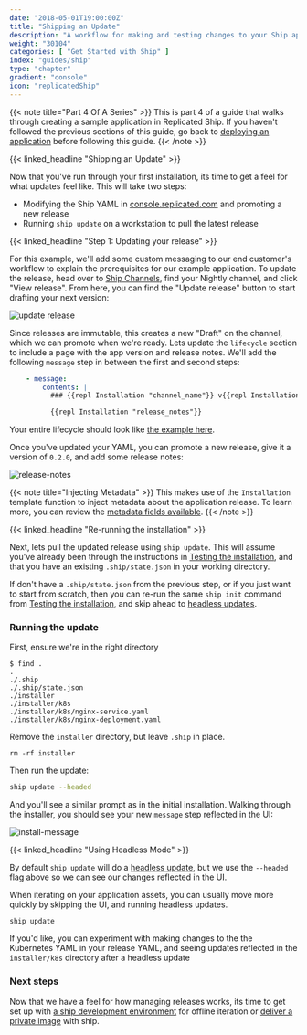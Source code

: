 ```yaml
---
date: "2018-05-01T19:00:00Z"
title: "Shipping an Update"
description: "A workflow for making and testing changes to your Ship application."
weight: "30104"
categories: [ "Get Started with Ship" ]
index: "guides/ship"
type: "chapter"
gradient: "console"
icon: "replicatedShip"
---
```


{{< note title="Part 4 Of A Series" >}}
This is part 4 of a guide that walks through creating a sample application in Replicated Ship. If you haven't followed the previous sections of this guide, go back to [deploying an application](../create-a-release) before following this guide.
{{< /note >}}

{{< linked_headline "Shipping an Update" >}}

Now that you've run through your first installation, its time to get a feel for what updates feel like. This will take two steps:

- Modifying the Ship YAML in [console.replicated.com](https://console.replicated.com) and promoting a new release
- Running `ship update` on a workstation to pull the latest release

{{< linked_headline "Step 1: Updating your release" >}}

For this example, we'll add some custom messaging to our end customer's workflow to explain the prerequisites for our example application.
To update the release, head over to [Ship Channels](https://console.replicated.com/ship), find your Nightly channel, and click "View release". From here, you can find the "Update release" button to start drafting your next version:

![update release](/images/guides/ship/update-release.png)


Since releases are immutable, this creates a new "Draft" on the channel, which we can promote when we're ready. Lets update the `lifecycle` section to include a page with the app version and release notes. We'll add the following `message` step in between the first and second steps:

```yaml
    - message:
        contents: |
          ### {{repl Installation "channel_name"}} v{{repl Installation "semver"}}

          {{repl Installation "release_notes"}}
```

Your entire lifecycle should look like [the example here](https://github.com/replicatedhq/ship/blob/master/fixtures/just-nginx-releasenotes/ship.yaml#L59).

Once you've updated your YAML, you can promote a new release, give it a version of `0.2.0`, and add some release notes:

![release-notes](/images/guides/ship/release-notes.png)

{{< note title="Injecting Metadata" >}}
This makes use of the `Installation` template function to inject metadata about the application release. To learn more, you can review the [metadata fields available](https://github.com/replicatedhq/ship/blob/15dacf959485ffd8e9681220c2c6cf5fa5e97559/pkg/templates/installation_context.go#L37).
{{< /note >}}

{{< linked_headline "Re-running the installation" >}}

Next, lets pull the updated release using `ship update`. This will assume you've already been through the instructions in [Testing the installation](../installing), and that you have an existing `.ship/state.json` in your working directory.

If don't have a `.ship/state.json` from the previous step, or if you just want to start from scratch, then you can re-run the same `ship init` command from [Testing the installation](../installing#run-the-command), and skip ahead to [headless updates](#using-headless-mode).

###  Running the update

First, ensure we're in the right directory

```shell
$ find .
.
./.ship
./.ship/state.json
./installer
./installer/k8s
./installer/k8s/nginx-service.yaml
./installer/k8s/nginx-deployment.yaml
```

Remove the `installer` directory, but leave `.ship` in place.

```shell
rm -rf installer
```

Then run the update:

```bash
ship update --headed
```

And you'll see a similar prompt as in the initial installation. Walking through the installer, you should see your new `message` step reflected in the UI:

![install-message](/images/guides/ship/release-notes-message.png)


{{< linked_headline "Using Headless Mode" >}}

By default `ship update` will do a [headless update](#using-headless-mode), but we use the `--headed` flag above so we can see our changes reflected in the UI.

When iterating on your application assets, you can usually move more quickly by skipping the UI, and running headless updates.

```shell
ship update
```

If you'd like, you can experiment with making changes to the the Kubernetes YAML in your release YAML, and seeing updates reflected in the `installer/k8s` directory after a headless update

### Next steps

Now that we have a feel for how managing releases works, its time to get set up with [a ship development environment](../iterate-locally) for offline iteration or [deliver a private image](../private-image) with ship.
